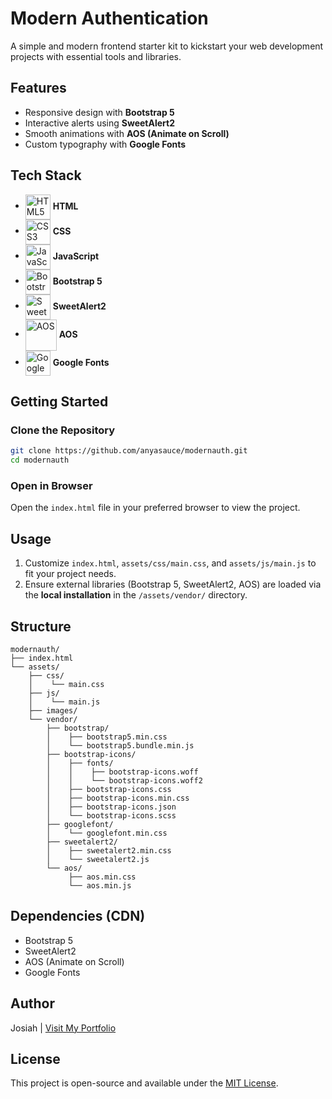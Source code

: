 # Modern Authentication

A simple and modern frontend starter kit to kickstart your web development projects with essential tools and libraries.

## Features

- Responsive design with **Bootstrap 5**
- Interactive alerts using **SweetAlert2**
- Smooth animations with **AOS (Animate on Scroll)**
- Custom typography with **Google Fonts**

## Tech Stack

- <img src="https://cdn.jsdelivr.net/gh/devicons/devicon/icons/html5/html5-original.svg" title="HTML5" width="40" height="40" style="vertical-align: middle;"/> **HTML**  
- <img src="https://cdn.jsdelivr.net/gh/devicons/devicon/icons/css3/css3-original.svg" title="CSS3" width="40" height="40" style="vertical-align: middle;"/> **CSS**  
- <img src="https://cdn.jsdelivr.net/gh/devicons/devicon/icons/javascript/javascript-original.svg" title="JavaScript" width="40" height="40" style="vertical-align: middle;"/> **JavaScript**  
- <img src="https://cdn.jsdelivr.net/gh/devicons/devicon/icons/bootstrap/bootstrap-original.svg" title="Bootstrap" width="40" height="40" style="vertical-align: middle;"/> **Bootstrap 5**  
- <img src="https://github.com/sweetalert2/sweetalert2/blob/main/assets/swal2-logo.png?raw=true" title="SweetAlert2" width="40" height="40" style="vertical-align: middle;"/> **SweetAlert2**  
- <img src="https://raw.githubusercontent.com/michalsnik/aos/master/logo/aos-logo.svg" title="AOS" width="50" height="50" style="vertical-align: middle;"/> **AOS**  
- <img src="https://img.icons8.com/color/48/000000/google-logo.png" title="Google Fonts" width="40" height="40" style="vertical-align: middle;"/> **Google Fonts**

## Getting Started

### Clone the Repository

```bash
git clone https://github.com/anyasauce/modernauth.git
cd modernauth
```

### Open in Browser

Open the `index.html` file in your preferred browser to view the project.

## Usage

1. Customize `index.html`, `assets/css/main.css`, and `assets/js/main.js` to fit your project needs.
2. Ensure external libraries (Bootstrap 5, SweetAlert2, AOS) are loaded via the **local installation** in the `/assets/vendor/` directory.

## Structure

```
modernauth/
├── index.html
└── assets/
    ├── css/
    │    └── main.css
    ├── js/
    │    └── main.js
    ├── images/
    └── vendor/
        ├── bootstrap/
        │    ├── bootstrap5.min.css
        │    └── bootstrap5.bundle.min.js
        ├── bootstrap-icons/
        │    ├── fonts/
        │    │    ├── bootstrap-icons.woff
        │    │    └── bootstrap-icons.woff2
        │    ├── bootstrap-icons.css
        │    ├── bootstrap-icons.min.css
        │    ├── bootstrap-icons.json
        │    └── bootstrap-icons.scss
        ├── googlefont/
        │    └── googlefont.min.css
        ├── sweetalert2/
        │    ├── sweetalert2.min.css
        │    └── sweetalert2.js
        └── aos/
             ├── aos.min.css
             └── aos.min.js
```

## Dependencies (CDN)

- Bootstrap 5
- SweetAlert2
- AOS (Animate on Scroll)
- Google Fonts

## Author

Josiah | [Visit My Portfolio](https://codewithjosh.vercel.app/)

## License

This project is open-source and available under the [MIT License](LICENSE).

